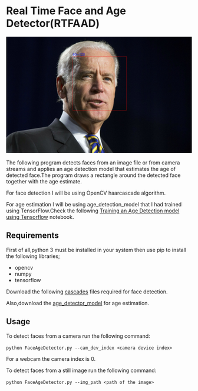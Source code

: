 # Real Time Face and Age Detector(RTFAAD)

![Example of Pedicted Image](PredImage.jpg)

The following program detects faces from an image file or from camera streams and applies an age detection model that estimates the age of detected face.The program draws a rectangle around the detected face together with the age estimate.

For face detection I will be using OpenCV haarcascade algorithm.

For age estimation I will be using age_detection_model that I had trained using TensorFlow.Check the following [Training an Age Detection model using Tensorflow](https://github.com/KamauDennis/datascience_projects/blob/master/Training_an_Age_Detection_model_using_TensorFlow.ipynb) notebook.

## Requirements
First of all,python 3 must be installed in your system then use pip to install the following libraries;

- opencv
- numpy 
- tensorflow

Download the following [cascades](https://drive.google.com/drive/folders/1AcsA9-WmacZEhtVe7ieCU44jMuGA3z5q?usp=sharing) files required for face detection.

Also,download the [age_detector_model](https://drive.google.com/drive/folders/17h_1o9H3rCf5IOVvJK4WnJrPv-E9pkL4?usp=sharing) for age estimation.

## Usage

To detect faces from a camera run the following command:

`python FaceAgeDetector.py --cam_dev_index <camera device index>`

For a webcam the camera index is 0.

To detect faces from a still image run the following command:

`python FaceAgeDetector.py --img_path <path of the image>`

